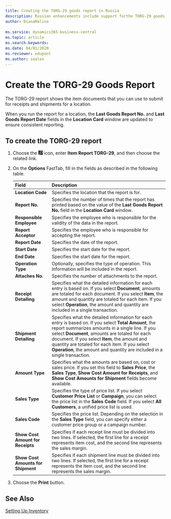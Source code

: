```yaml
---
title: Creating the TORG-29 goods report in Russia
description: Russian enhancements include support forthe TORG-29 goods report.
author: DianaMalina

ms.service: dynamics365-business-central
ms.topic: article
ms.search.keywords:
ms.date: 04/01/2020
ms.reviewer: edupont
ms.author: soalex
---
```


# Create the TORG-29 Goods Report

The TORG-29 report shows the item documents that you can use to submit for receipts and shipments for a location.  

When you run the report for a location, the **Last Goods Report No.** and **Last Goods Report Date** fields in the **Location Card** window are updated to ensure consistent reporting.

## To create the TORG-29 report

1. Choose the ![Lightbulb that opens the Tell Me feature](../../media/ui-search/search_small.png "Tell me what you want to do") icon, enter **Item Report TORG-29**, and then choose the related link.

2. On the **Options** FastTab, fill in the fields as described in the following table.

   | Field                              | Description                                                  |
   | :--------------------------------- | :----------------------------------------------------------- |
   | **Location Code**                  | Specifies the location that the report is for.               |
   | **Report No.**                     | Specifies the number of times that the report has printed based on the value of the **Last Goods Report No.** field in the **Location Card** window. |
   | **Responsible Employee**           | Specifies the employee who is responsible for the validity of the data in the report. |
   | **Report Acceptor**                | Specifies the employee who is responsible for accepting the report. |
   | **Report Date**                    | Specifies the date of the report.                            |
   | **Start Date**                     | Specifies the start date for the report.                     |
   | **End Date**                       | Specifies the start date for the report.                     |
   | **Operation Type**                 | Optionally, specifies the type of operation. This information will be included in the report. |
   | **Attaches No.**                   | Specifies the number of attachments to the report.           |
   | **Receipt Detailing**              | Specifies what the detailed information for each entry is based on.   If you select **Document**, amounts are totaled for each document. If you select **Item**, the amount and quantity are totaled for each item. If you select **Operation**, the amount and quantity are included in a single transaction. |
   | **Shipment Detailing**             | Specifies what the detailed information for each entry is based on.   If you select **Total Amount**, the report summarizes amounts in a single line. If you select **Document**, amounts are totaled for each document. If you select **Item**, the amount and quantity are totaled for each item. If you select **Operation**, the amount and quantity are included in a single transaction. |
   | **Amount Type**                    | Specifies what the amounts are based on, cost or sales price.   If you set this field to **Sales Price**, the **Sales Type**, **Show Cost Amount for Receipts**, and **Show Cost Amounts for Shipment** fields become available. |
   | **Sales Type**                     | Specifies the type of price list.   If you select **Customer Price List**  or **Campaign**, you can select the price list in the **Sales Code** field. If you select **All Customers**, a unified price list is used. |
   | **Sales Code**                     | Specifies the price list. Depending on the selection in the **Sales Type** field, you can specify either a customer price group or a campaign number. |
   | **Show Cost Amount for Receipts**  | Specifies if each receipt line must be divided into two lines. If selected, the first line for a receipt represents item cost, and the second line represents the sales margin. |
   | **Show Cost Amounts for Shipment** | Specifies if each shipment line must be divided into two lines. If selected, the first line for a receipt represents the item cost, and the second line represents the sales margin. |

3. Choose the **Print** button.

## See Also

[Setting Up Inventory](../../inventory-setup-inventory.md)  
